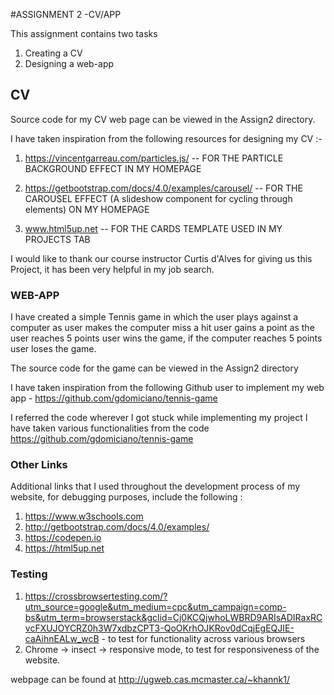#ASSIGNMENT 2 -CV/APP

This assignment contains two tasks

1) Creating a CV
2) Designing a web-app

## CV
Source code for my CV web page can be viewed in the Assign2 directory.

I have taken inspiration from the following resources for designing my CV :-
1) https://vincentgarreau.com/particles.js/ -- FOR THE PARTICLE BACKGROUND EFFECT IN MY HOMEPAGE

2) https://getbootstrap.com/docs/4.0/examples/carousel/ -- FOR THE CAROUSEL EFFECT (A slideshow component for cycling through elements) ON MY HOMEPAGE

3) www.html5up.net  -- FOR THE CARDS TEMPLATE USED IN MY PROJECTS TAB

I would like to thank our course instructor Curtis d'Alves for giving us this Project, it has been very helpful in my job search.

### WEB-APP
 I have created a simple Tennis game in which the user plays against a computer  as user makes the computer miss a hit user gains a point as the user reaches 5 points user wins the game, if the computer reaches 5 points user loses the game.

 The source code for the game can be viewed in the Assign2 directory

 I have taken inspiration from the following Github user to implement my web app - https://github.com/gdomiciano/tennis-game

 I referred the code wherever I got stuck while implementing my project
 I have taken various functionalities from the code https://github.com/gdomiciano/tennis-game



### Other Links
Additional links that I used throughout the development process of my website, for debugging purposes, include the following :
1. https://www.w3schools.com
2. http://getbootstrap.com/docs/4.0/examples/
3. https://codepen.io
4. https://html5up.net

### Testing 
1. https://crossbrowsertesting.com/?utm_source=google&utm_medium=cpc&utm_campaign=comp-bs&utm_term=browserstack&gclid=Cj0KCQjwhoLWBRD9ARIsADIRaxRCvcFXUJOYCRZ0h3W7xdbzCPT3-QoOKrhOJKRov0dCqjEgEQJIE-caAihnEALw_wcB - to test for functionality across various browsers 
2. Chrome -> insect -> responsive mode, to test for responsiveness of the website.

webpage can be found at http://ugweb.cas.mcmaster.ca/~khannk1/
